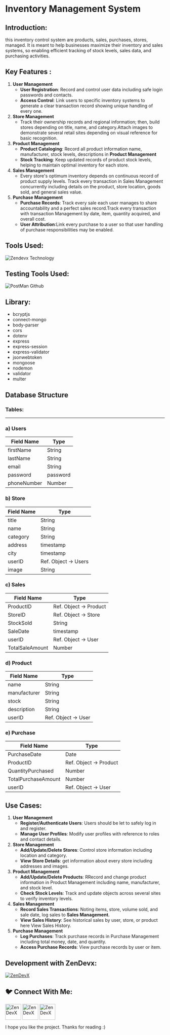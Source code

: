 # Inventory Management System

<h2 align="left"> Introduction:</h2>

this inventory control system are products, sales, purchases, stores, managed. It is meant to help businesses maximize their inventory and sales systems, so enabling efficient tracking of stock levels, sales data, and purchasing activities.

<h2 align="left">Key Features :</h2>

1. **User Management**
    - **User Registration**: Record and control user data including safe login passwords and contacts.
    - **Access Control**: Link users to specific inventory systems to generate a clear transaction record showing unique handling of every one.
2. **Store Management**
    - Track their ownership records and regional information; then, build stores depending on title, name, and category.Attach images to demonstrate several retail sites depending on visual reference for basic recognition.
3. **Product Management**
    - **Product Cataloging**: Record all product information name, manufacturer, stock levels, descriptions in **Product Management**
    - **Stock Tracking**: Keep updated records of product stock levels, helping to maintain optimal inventory for each store.
4. **Sales Management**
    - Every store's optimum inventory depends on continuous record of product supply levels. Track every transaction in Sales Management concurrently including details on the product, store location, goods sold, and general sales value.
5. **Purchase Management**
    - **Purchase Records**: Track every sale each user manages to share accountability and a perfect sales record.Track every transaction with transaction Management  by date, item, quantity acquired, and overall cost.
    - **User Attribution**:Link every purchase to a user so that user handling of purchase responsibilities may be enabled.

## 

<h2 align="left"> Tools Used:</h2>

![Zendevx Technology](https://github.com/user-attachments/assets/36c979fe-929e-44a4-8958-9c15dc466e35)

<h2 align="left"> Testing Tools Used:</h2>

![PostMan Github](https://github.com/user-attachments/assets/3381c639-715f-40b9-85d3-08384553ee12)

<h2 align="left">Library:</h2>

- bcryptjs
- connect-mongo
- body-parser
- cors
- dotenv
- express
- express-session
- express-validator
- jsonwebtoken
- mongoose
- nodemon
- validator
- multer

<h2 align="left">Database Structure</h2>

<h3 align="left">Tables:</h3>

---

### a) **Users**

| **Field Name** | **Type** |
| --- | --- |
| firstName | String |
| lastName | String |
| email | String |
| password | password |
| phoneNumber | Number |

### b) Store

| **Field Name** | **Type** |
| --- | --- |
| title | String |
| name | String |
| category | String |
| address | timestamp |
| city | timestamp |
| userID | Ref. Object → Users |
| image | String |

### c) Sales

| **Field Name** | **Type** |
| --- | --- |
| ProductID | Ref. Object → Product |
| StoreID | Ref. Object → Store |
| StockSold | String |
| SaleDate | timestamp |
| userID | Ref. Object → User |
| TotalSaleAmount | Number |

### d) Product

| **Field Name** | **Type** |
| --- | --- |
| name | String |
| manufacturer | String |
| stock | String |
| description | String |
| userID | Ref. Object → User |

### e) Purchase

| **Field Name** | **Type** |
| --- | --- |
| PurchaseDate | Date |
| ProductID | Ref. Object → Product |
| QuantityPurchased |  Number |
| TotalPurchaseAmount | Number |
| userID | Ref. Object → User |



<h2 align="left">Use Cases:</h2>

1. **User Management**
    - **Register/Authenticate Users**: Users should be let to safely log in and register.
    - **Manage User Profiles**: Modify user profiles with reference to roles and contact details.
2. **Store Management**
    - **Add/Update/Delete Stores**: Control store information including location and category.
    - **View Store Details**: get information about every store including addresses and images.
3. **Product Management**
    - **Add/Update/Delete Products**: RRecord and change product information in Product Management including name, manufacturer, and stock level.
    - **Check Stock Levels**: Track and update objects across several sites to verify inventory levels.
4. **Sales Management**
    - **Record Sales Transactions**: Noting items, store, volume sold, and sale date, log sales to **Sales Management.**
    - **View Sales History**:   See historical sales by user, store, or product here View Sales History.
5. **Purchase Management**
    - **Log Purchases**: Track purchase records in  Purchase Management including total money, date, and quantity.
    - **Access Purchase Records**: View purchase records by user or item.

<h2 align="left">Development with ZenDevx:</h2>

<a href="https://www.zendevx.com/" target="blank"><img align="center" src="https://github.com/user-attachments/assets/7dd7220f-e83c-4490-9ac2-beab3bcf8c35" alt="ZenDevX" height="auto" width="auto" /></a>

<h2 align="left">🐦 Connect With Me:</h2>   

<a href="https://www.linkedin.com/company/zendevx/" target="blank"><img align="center" src="https://github.com/user-attachments/assets/9a6080ca-4265-43e5-8652-9454651970a9" alt="ZenDevX" height="50" width="50" /></a>
<a href="https://www.youtube.com/@zendevx" target="blank"><img align="center" src="https://github.com/user-attachments/assets/1beefdd6-fa17-49c9-bde7-e8f30f539b96" alt="ZenDevX" height="50" width="50" /></a>
<a href="https://x.com/IamZenDevX" target="blank"><img align="center" src="https://github.com/user-attachments/assets/f1eeb865-3d23-407a-9a2b-d76b4e85c6dd" alt="ZenDevX" height="50" width="50" /></a>

I hope you like the project. Thanks for reading :)
